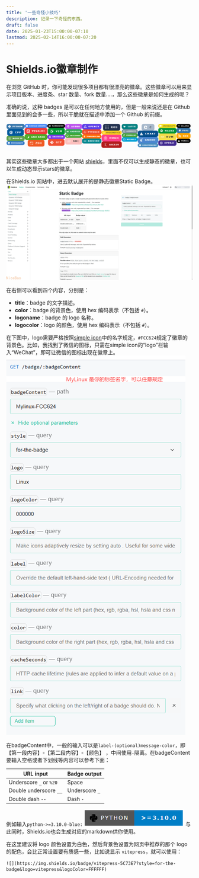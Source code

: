 ```yaml
---
title: '一些奇怪小技巧'
description: 记录一下奇怪的东西。
draft: false
date: 2025-01-23T15:00:00-07:10
lastmod: 2025-02-14T16:00:00-07:20
---
```

#  Shields.io徽章制作
在浏览 GitHub 时，你可能发现很多项目都有很漂亮的徽章。这些徽章可以用来显示项目版本、进度条、star 数量、fork 数量....，那么这些徽章是如何生成的呢？

准确的说，这种 badges 是可以在任何地方使用的，但是一般来说还是在 Github 里面见到的会多一些，所以干脆就在描述中添加一个 Github 的前缀。

![](output_image/9fe3f58296496562d0c9ff3f6506fb5c.png)

其实这些徽章大多都出于一个网站 [shields](https://shields.io/)，里面不仅可以生成静态的徽章，也可以生成动态显示stars的徽章。

在Shields.io 网站中，进去默认展开的是静态徽章Static Badge。
![](output_image/e15ee28ae839c3bf77a6927704b75332.webp)

在右侧可以看到四个内容，分别是：

- **title**：badge 的文字描述。
- **color**：badge 的背景色，使用 hex 编码表示（不包括 `#`）。
- **logoname**：badge 的 logo 名称。
- **logocolor**：logo 的颜色，使用 hex 编码表示（不包括 `#`）。

在下图中，logo需要严格按照[simple icon](https://simpleicons.org/)中的名字规定，`#FCC624`规定了徽章的背景色。比如，我找到了微信的图标，只需在simple icon的“logo”栏输入“WeChat”，即可让微信的图标出现在徽章上。
![](output_image/c2f35a1675ef8efaa27699e46202329b.png)

在badgeContent中，一般的输入可以是`label-(optional)message-color`，即【第一段内容】-【第二段内容】-【颜色】 ，中间使用`-`隔离。在badgeContent要输入空格或者下划线等内容可以参考下面：

|URL input|Badge output|
|---|---|
|Underscore `_` or `%20`|Space|
|Double underscore `__`|Underscore `_`|
|Double dash `--`|Dash `-`|
例如输入`python->=3.10.0-blue:`
![](output_image/a81de07298980f6353e7124f51d22dff.png)
与此同时，Shields.io也会生成对应的markdown供你使用。

在这里建议将 logo 颜色设置为白色，然后背景色设置为网页中推荐的那个 logo 的配色，会比正常设置要有质感一些，比如说显示 `vitepress`，就可以使用：
```
![](https://img.shields.io/badge/vitepress-5C73E7?style=for-the-badge&logo=vitepress&logoColor=FFFFFF)
```

